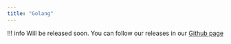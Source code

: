 ```yaml
---
title: "Golang"
---
```


!!! info
    Will be released soon. You can follow our releases in our 
    <a href="https://github.com/inteliver/" target="_blank">Github page</a>
